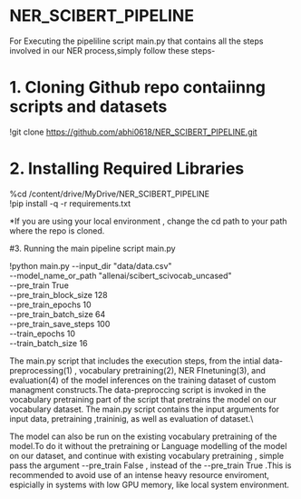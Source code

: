 # NER_SCIBERT_PIPELINE
 
For Executing the pipeliline script main.py that contains all the steps involved in our NER process,simply follow these steps-

# 1. Cloning Github repo contaiinng scripts and datasets
!git clone https://github.com/abhi0618/NER_SCIBERT_PIPELINE.git 

# 2. Installing Required Libraries
%cd /content/drive/MyDrive/NER_SCIBERT_PIPELINE \
!pip install -q -r requirements.txt

*If you are using your local environment , change the cd path to your path where the repo is cloned. 

#3. Running the main pipeline script main.py

!python main.py --input_dir "data/data.csv" \
--model_name_or_path "allenai/scibert_scivocab_uncased" \
--pre_train True \
--pre_train_block_size 128 \
--pre_train_epochs 10 \
--pre_train_batch_size 64 \
--pre_train_save_steps 100 \
--train_epochs 10 \
--train_batch_size 16


The main.py script that includes the execution steps, from the intial data-preprocessing(1) , vocabulary pretraining(2), NER FInetuning(3), and evaluation(4) of the model inferences on the training dataset of custom managment constructs.The data-preproccing script is invoked in the vocabulary pretraining part of the script that pretrains the model on our vocabulary dataset. The main.py script contains the input arguments for input data, pretraining ,traininig, as well as evaluation of dataset.\

The model can also be run on the existing vocabulary pretraining of the model.To do it without the pretraining or Language modelling of the model on our dataset, and continue with existing vocabulary pretraining , simple pass the argument --pre_train False  , instead of the --pre_train True .This is recommended to avoid use of an intense heavy resource enviroment, espicially in systems with low GPU memory, like local system environment.

